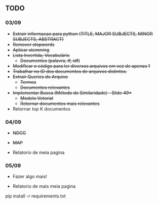 ## TODO

### 03/09
- <del>Extrair informacao para python (TITLE, MAJOR SUBJECTS, MINOR SUBJECTS, ABSTRACT)</del>
- <del>Remover stopwords</del>
- <del>Aplicar stemming</del>
- <del>Lista Invertida, Vocabulário</del>
  - <del>Documentos (palavra, tf, idf)</del>
- <del>Modificar o código para ler diversos arquivos em vez de apenas 1</del>
- <del>Trabalhar no ID dos documentos de arquivos distintos.</del>
- <del>Extrair Queries do Arquivo</del>
  - <del>Termos</del>
  - <del>Documentos relevantes</del>
- <del>Implementar Busca (Método de Similaridade) - Slide 49+</del>
  - <del>Modelo Vetorial</del>
  - <del>Retornar documentos mais relevantes</del>
- Retornar top K documentos

### 04/09
- <del>NDCG</del>
- <del>MAP</del>

- Relatorio de meia pagina

### 05/09
- Fazer algo mais!

- Relatorio de mais meia pagina

pip install -r requirements.txt
